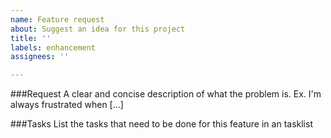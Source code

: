 ```yaml
---
name: Feature request
about: Suggest an idea for this project
title: ''
labels: enhancement
assignees: ''

---
```


###Request
A clear and concise description of what the problem is. Ex. I'm always frustrated when [...]

###Tasks
List the tasks that need to be done for this feature in an tasklist

